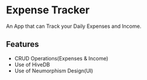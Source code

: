 # Expense Tracker

An App that can Track your Daily Expenses and Income.

## Features 

- CRUD Operations(Expenses & Income)
- Use of HiveDB
- Use of Neumorphism Design(UI)
